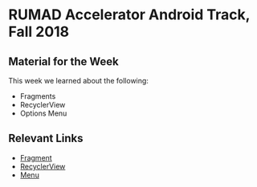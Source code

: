 # RUMAD Accelerator Android Track, Fall 2018

## Material for the Week

This week we learned about the following:

* Fragments
* RecyclerView
* Options Menu

## Relevant Links
* [Fragment](https://developer.android.com/guide/components/fragments)
* [RecyclerView](https://developer.android.com/guide/topics/ui/layout/recyclerview)
* [Menu](https://developer.android.com/guide/topics/ui/menus)
